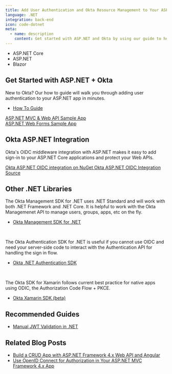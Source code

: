 ```yaml
---
title: Add User Authentication and Okta Resource Management to Your ASP.NET App
language: .NET
integration: back-end
icon: code-dotnet
meta:
  - name: description
    content: Get started with ASP.NET and Okta by using our guide to help you add user authentication to your ASP.NET app.
---
```


<ul class='language-tabs'>
	<li>
		<RouterLink to='/code/dotnet/aspnetcore/'>
			<i class='icon code-dotnet-32'></i><span>ASP.NET Core</span>
		</RouterLink>
	</li>
	<li>
		<RouterLink to='/code/dotnet/aspnet/'>
			<i class='icon code-dotnet-32'></i><span>ASP.NET</span>
		</RouterLink>
	</li>
	<li>
		<RouterLink to='/code/dotnet/blazor/'>
			<i class='icon code-dotnet-32'></i><span>Blazor</span>
		</RouterLink>
	</li>
</ul>

## Get Started with ASP.NET + Okta

New to Okta? Our how to guide will walk you through adding user authentication to your ASP.NET app in minutes.

<ul class='language-ctas'>
	<li>
		<a href='/docs/guides/sign-into-web-app/aspnet/before-you-begin/' class='Button--blueDarkOutline' data-proofer-ignore>
			<span>How To Guide</span>
		</a>
	</li>
</ul>

<a href='https://github.com/okta/samples-aspnet'>
  <span class='fa fa-github'></span> <span>ASP.NET MVC & Web API Sample App</span>
</a>
</br>
<a href='https://github.com/okta/samples-aspnet-webforms'>
  <span class='fa fa-github'></span> <span>ASP.NET Web Forms Sample App</span>
</a>


## Okta ASP.NET Integration

Okta's OIDC middleware integration with ASP.NET makes it easy to add sign-in to your ASP.NET Core applications and protect your Web APIs.

<a href='https://www.nuget.org/packages/Okta.AspNet' class="language-reference">
	<span class='icon download-16'></span>
	<span>Okta ASP.NET OIDC integration on NuGet</span>
</a>

<a href='https://github.com/okta/okta-aspnet'>
  <span class='fa fa-github'></span> <span>Okta ASP.NET OIDC Integration Source</span>
</a>

## Other .NET Libraries

The Okta Management SDK for .NET uses .NET Standard and will work with both .NET Framework and .NET Core. It is helpful to work with the Okta Managemenet API to manage users, groups, apps, etc on the fly.

<ul class="language-libraries">
	<li>
		<i class='fa fa-github'></i>
		<a href="https://github.com/okta/okta-sdk-dotnet">
			 <span>Okta Management SDK for .NET</span>
		</a>
	</li>
</ul>
</br>

The Okta Authentication SDK for .NET is useful if you cannot use OIDC and need your server-side code to interact with the Authentication API for handling the sign in flow.

<ul class="language-libraries">
	<li>
		<i class='fa fa-github'></i>
		<a href="https://github.com/okta/okta-auth-dotnet">
			 <span>Okta .NET Authentication SDK</span>
		</a>
	</li>
</ul>
</br>

The Okta SDK for Xamarin follows current best practice for native apps using ODIC, the Authorization Code Flow + PKCE.

<ul class="language-libraries">
	<li>
		<i class='fa fa-github'></i>
		<a href="https://github.com/okta/okta-oidc-xamarin">
			 <span>Okta Xamarin SDK (beta)</span>
		</a>
	</li>
</ul>


## Recommended Guides


- [Manual JWT Validation in .NET](/code/dotnet/jwt-validation/)

## Related Blog Posts


- [Build a CRUD App with ASP.NET Framework 4.x Web API and Angular](/blog/2018/07/27/build-crud-app-in-aspnet-framework-webapi-and-angular)
- [Use OpenID Connect for Authorization in Your ASP.NET MVC Framework 4.x App](/blog/2018/04/18/authorization-in-your-aspnet-mvc-4-application)

